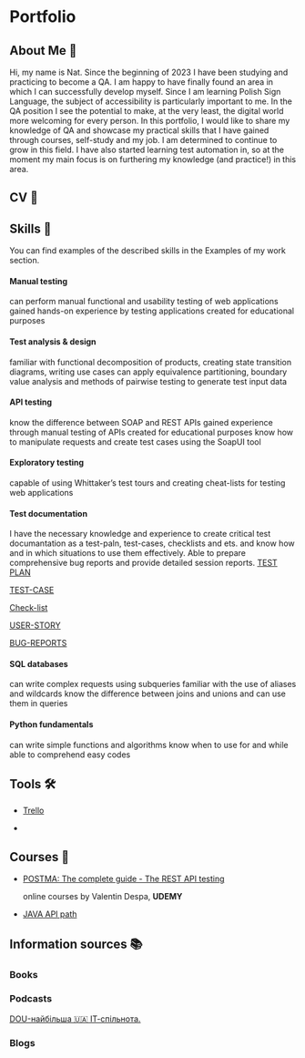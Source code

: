 # Portfolio
## About Me  :wave:
Hi, my name is Nat. Since the beginning of 2023 I have been studying and practicing to become a QA. I am happy to have finally found an area in which I can successfully develop myself. Since I am learning Polish Sign Language, the subject of accessibility is particularly important to me. In the QA position I see the potential to make, at the very least, the digital world more welcoming for every person. In this portfolio, I would like to share my knowledge of QA and showcase my practical skills that I have gained through courses, self-study and my job. I am determined to continue to grow in this field. I have also started learning test automation in, so at the moment my main focus is on furthering my knowledge (and practice!) in this area.

## CV :memo:
## Skills :briefcase:
You can find examples of the described skills in the Examples of my work section.

#### Manual testing

can perform manual functional and usability testing of web applications
gained hands-on experience by testing applications created for educational purposes

#### Test analysis & design

familiar with functional decomposition of products, creating state transition diagrams, writing use cases
can apply equivalence partitioning, boundary value analysis and methods of pairwise testing to generate test input data

#### API testing

know the difference between SOAP and REST APIs
gained experience through manual testing of APIs created for educational purposes
know how to manipulate requests and create test cases using the SoapUI tool

#### Exploratory testing

capable of using Whittaker’s test tours and creating cheat-lists for testing web applications

#### Test documentation

I have the necessary knowledge and experience to create critical test documantation as a test-paln, test-cases, checklists and ets. and know how and in which situations to use them effectively.
Able to prepare comprehensive bug reports and provide detailed session reports. 
[TEST PLAN](https://drive.google.com/drive/folders/1TznoWlBjHFHSSMRe00UVkCHkbEf7nq1N?usp=drive_link)

[TEST-CASE]()

[Check-list](https://docs.google.com/spreadsheets/d/1gF9F2PcJiW3OJ6N3KRCrW0MUARm5XUve7kqG9EYjsfU/edit?usp=sharing)

[USER-STORY]()

[BUG-REPORTS]()

#### SQL databases

can write complex requests using subqueries
familiar with the use of aliases and wildcards
know the difference between joins and unions and can use them in queries

#### Python fundamentals

can write simple functions and algorithms
know when to use for and while
able to comprehend easy codes

## Tools :hammer_and_wrench:
+ [Trello](https://trello.com/invite/66c31c493e8147de5261f0b4/ATTIf939fc9ab9f2cc125cacbffbeb2d3af93706A2FD)

+ 
## Courses :school:
+ [POSTMA: The complete guide - The REST API testing](https://www.udemy.com/home/my-courses/learning/)
  
   online courses by Valentin Despa, **UDEMY**

+ [JAVA API path](https://testautomationu.applitools.com/setting-a-foundation-for-successful-test-automation/)
## Information sources :books:
### Books 

### Podcasts
[DOU-найбільша 🇺🇦 ІТ-спільнота.](https://www.youtube.com/@DOU_youtube)
### Blogs

